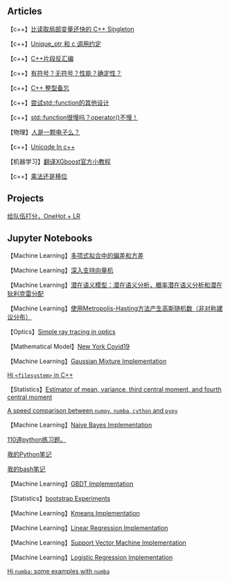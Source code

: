 ## Articles

【c++】[比读取局部变量还快的 C++ Singleton](src/Singleton.md)

【c++】[Unique_ptr 和 c 调用约定](src/UniquePtrAndCdecl.md)

【c++】[C++片段反汇编](src/MyCompilerExplorerSnipets.html)

【c++】[有符号？无符号？性能？确定性？](src/UnsignedSigned.md)

【c++】[C++ 整型备忘](src/IntCpp.md)

【c++】[尝试std::function的其他设计](src/FunctionAnotherImpl.md)

【c++】[std::function很慢吗？operator()不慢！](src/StdFunctionCall.md)

【物理】[人是一颗电子么？](src/APersonAElectron.md)

【c++】[Unicode In c++](src/UnicodeInCpp.md)

【机器学习】[翻译XGboost官方小教程](src/XGBoostIntroduction.md)

【c++】[乘法还是移位](src/shift-or-multiply.md)

## Projects

[给队伍打分，OneHot + LR](https://github.com/lhprojects/TeamRank)

## Jupyter Notebooks
【Machine Learning】[多项式拟合中的偏差和方差](https://github.com/lhprojects/blog/blob/master/JupyterNotebooks/BiasAndVarianceInPolyFit.ipynb)

【Machine Learning】[深入支持向量机](https://github.com/lhprojects/blog/blob/master/JupyterNotebooks/SVMInsight.ipynb)

【Machine Learning】[潜在语义模型：潜在语义分析，概率潜在语义分析和潜在狄利克雷分配](https://github.com/lhprojects/blog/blob/master/JupyterNotebooks/LSA.ipynb)

【Machine Learning】[使用Metropolis-Hasting方法产生高斯随机数（非对称建议分布）](https://github.com/lhprojects/blog/blob/master/JupyterNotebooks/Metropolis-Hasting.ipynb)

【Optics】[Simple ray tracing in optics](https://github.com/lhprojects/blog/blob/master/JupyterNotebooks/SimpleRayTracing.ipynb)

【Mathematical Model】[New York Covid19](https://github.com/lhprojects/blog/blob/master/JupyterNotebooks/NewYorkCovid19.ipynb)

【Machine Learning】[Gaussian Mixture Implementation](https://github.com/lhprojects/blog/blob/master/JupyterNotebooks/GaussianMixture.ipynb)

[Hi `<filesystem>` in C++](https://github.com/lhprojects/blog/blob/master/JupyterNotebooks/HiFilesystem.ipynb)

【Statistics】[Estimator of mean, variance, third central moment, and fourth central moment](https://github.com/lhprojects/blog/blob/master/JupyterNotebooks/MomentEstimator.ipynb)

[A speed comparison between `numpy`, `numba`, `cython` and `pypy`](https://github.com/lhprojects/blog/blob/master/JupyterNotebooks/ComparePythonAccLib.ipynb)

【Machine Learning】[Naive Bayes Implementation](https://github.com/lhprojects/blog/blob/master/src/NaiveBayes.ipynb)


[110道python练习题。](https://github.com/lhprojects/blog/blob/master/src/python110.ipynb)

[我的Python笔记](https://github.com/lhprojects/blog/blob/master/src/python_note.ipynb)

[我的bash笔记](https://github.com/lhprojects/blog/blob/master/src/bash_note.ipynb)

【Machine Learning】[GBDT Implementation](https://github.com/lhprojects/blog/blob/master/src/GBDT.ipynb)

【Statistics】[bootstrap Experiments](https://github.com/lhprojects/blog/blob/master/src/bootstrap.ipynb)

【Machine Learning】[Kmeans Implementation](https://github.com/lhprojects/blog/blob/master/src/kmeans.ipynb)

【Machine Learning】[Linear Regression Implementation](https://github.com/lhprojects/blog/blob/master/src/LinearRegression.ipynb)

【Machine Learning】[Support Vector Machine Implementation](https://github.com/lhprojects/blog/blob/master/JupyterNotebooks/SVMImplement.ipynb)

【Machine Learning】[Logistic Regression Implementation](https://github.com/lhprojects/blog/blob/master/src/LogisticRegression.ipynb)

[Hi `numba`: some examples with `numba`](https://github.com/lhprojects/blog/blob/master/src/HiNumba.ipynb)



